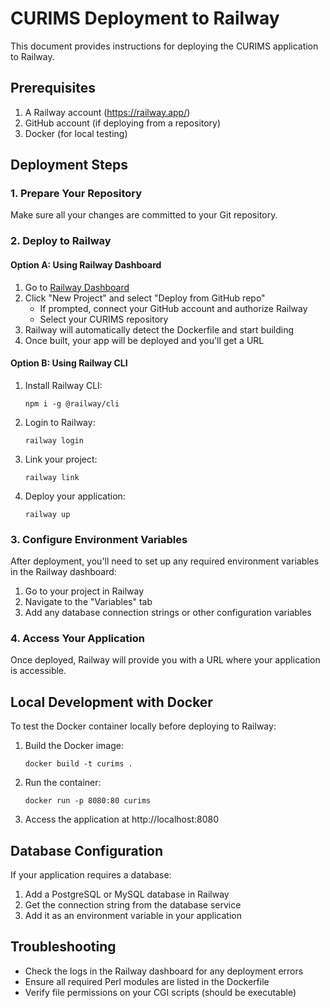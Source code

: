# CURIMS Deployment to Railway

This document provides instructions for deploying the CURIMS application to Railway.

## Prerequisites

1. A Railway account (https://railway.app/)
2. GitHub account (if deploying from a repository)
3. Docker (for local testing)

## Deployment Steps

### 1. Prepare Your Repository

Make sure all your changes are committed to your Git repository.

### 2. Deploy to Railway

#### Option A: Using Railway Dashboard

1. Go to [Railway Dashboard](https://railway.app/dashboard)
2. Click "New Project" and select "Deploy from GitHub repo"
   - If prompted, connect your GitHub account and authorize Railway
   - Select your CURIMS repository
3. Railway will automatically detect the Dockerfile and start building
4. Once built, your app will be deployed and you'll get a URL

#### Option B: Using Railway CLI

1. Install Railway CLI:
   ```
   npm i -g @railway/cli
   ```
2. Login to Railway:
   ```
   railway login
   ```
3. Link your project:
   ```
   railway link
   ```
4. Deploy your application:
   ```
   railway up
   ```

### 3. Configure Environment Variables

After deployment, you'll need to set up any required environment variables in the Railway dashboard:

1. Go to your project in Railway
2. Navigate to the "Variables" tab
3. Add any database connection strings or other configuration variables

### 4. Access Your Application

Once deployed, Railway will provide you with a URL where your application is accessible.

## Local Development with Docker

To test the Docker container locally before deploying to Railway:

1. Build the Docker image:
   ```
   docker build -t curims .
   ```
2. Run the container:
   ```
   docker run -p 8080:80 curims
   ```
3. Access the application at http://localhost:8080

## Database Configuration

If your application requires a database:

1. Add a PostgreSQL or MySQL database in Railway
2. Get the connection string from the database service
3. Add it as an environment variable in your application

## Troubleshooting

- Check the logs in the Railway dashboard for any deployment errors
- Ensure all required Perl modules are listed in the Dockerfile
- Verify file permissions on your CGI scripts (should be executable)
